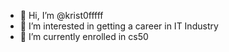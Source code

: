 - 👋 Hi, I’m @krist0fffff
- 👀 I’m interested in getting a career in IT Industry
- 🌱 I’m currently enrolled in cs50


<!---
krist0fffff/krist0fffff is a ✨ special ✨ repository because its `README.md` (this file) appears on your GitHub profile.
You can click the Preview link to take a look at your changes.
--->
